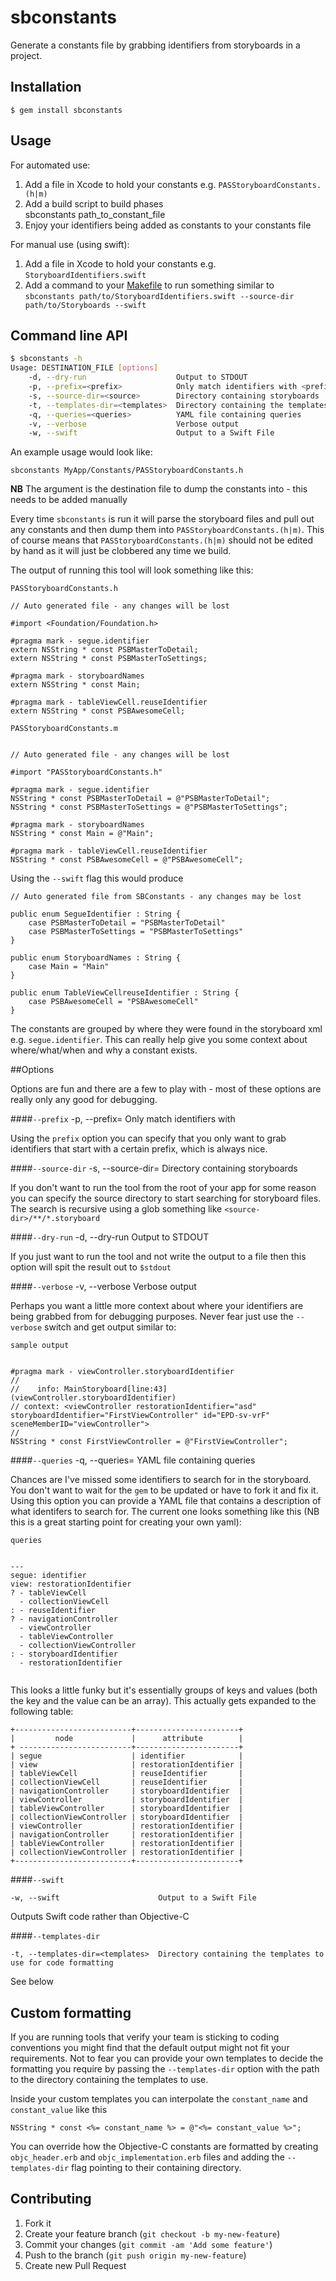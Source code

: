 # sbconstants

Generate a constants file by grabbing identifiers from storyboards in a project.

## Installation

    $ gem install sbconstants

## Usage

For automated use:

1. Add a file in Xcode to hold your constants e.g. `PASStoryboardConstants.(h|m)`
2. Add a build script to build phases  
        sbconstants path_to_constant_file
3. Enjoy your identifiers being added as constants to your constants file

For manual use (using swift):

1. Add a file in Xcode to hold your constants e.g. `StoryboardIdentifiers.swift`
2. Add a command to your [Makefile](https://github.com/artsy/eidolon/blob/15da1330a04615b3553779742f166b707c6ef65f/Makefile#L54) to run something similar to `sbconstants path/to/StoryboardIdentifiers.swift --source-dir path/to/Storyboards --swift`

## Command line API

```sh
$ sbconstants -h
Usage: DESTINATION_FILE [options]
    -d, --dry-run                    Output to STDOUT
    -p, --prefix=<prefix>            Only match identifiers with <prefix>
    -s, --source-dir=<source>        Directory containing storyboards
    -t, --templates-dir=<templates>  Directory containing the templates to use for code formatting
    -q, --queries=<queries>          YAML file containing queries
    -v, --verbose                    Verbose output
    -w, --swift                      Output to a Swift File
```

An example usage would look like:

    sbconstants MyApp/Constants/PASStoryboardConstants.h
    
**NB** The argument is the destination file to dump the constants into - this needs to be added manually
    
Every time `sbconstants` is run it will parse the storyboard files and pull out any constants and then dump them into `PASStoryboardConstants.(h|m)`. This of course means that `PASStoryboardConstants.(h|m)` should not be edited by hand as it will just be clobbered any time we build.

The output of running this tool will look something like this:

`PASStoryboardConstants.h`
```
// Auto generated file - any changes will be lost

#import <Foundation/Foundation.h>

#pragma mark - segue.identifier
extern NSString * const PSBMasterToDetail;
extern NSString * const PSBMasterToSettings;

#pragma mark - storyboardNames
extern NSString * const Main;

#pragma mark - tableViewCell.reuseIdentifier
extern NSString * const PSBAwesomeCell;

```

`PASStoryboardConstants.m`
```

// Auto generated file - any changes will be lost

#import "PASStoryboardConstants.h"

#pragma mark - segue.identifier
NSString * const PSBMasterToDetail = @"PSBMasterToDetail";
NSString * const PSBMasterToSettings = @"PSBMasterToSettings";

#pragma mark - storyboardNames
NSString * const Main = @"Main";

#pragma mark - tableViewCell.reuseIdentifier
NSString * const PSBAwesomeCell = @"PSBAwesomeCell";

```

Using the `--swift` flag this would produce

```
// Auto generated file from SBConstants - any changes may be lost

public enum SegueIdentifier : String {
    case PSBMasterToDetail = "PSBMasterToDetail"
    case PSBMasterToSettings = "PSBMasterToSettings"
}

public enum StoryboardNames : String {
    case Main = "Main"
}

public enum TableViewCellreuseIdentifier : String {
    case PSBAwesomeCell = "PSBAwesomeCell"
}
```

The constants are grouped by where they were found in the storyboard xml e.g. `segue.identifier`. This can really help give you some context about where/what/when and why a constant exists.

##Options

Options are fun and there are a few to play with - most of these options are really only any good for debugging.

####`--prefix`
    -p, --prefix=<prefix>            Only match identifiers with <prefix>
    
Using the `prefix` option you can specify that you only want to grab identifiers that start with a certain prefix, which is always nice.

####`--source-dir`
    -s, --source-dir=<source>        Directory containing storyboards
    
If you don't want to run the tool from the root of your app for some reason you can specify the source directory to start searching for storyboard files. The search is recursive using a glob something like `<source-dir>/**/*.storyboard`

####`--dry-run`
    -d, --dry-run                    Output to STDOUT
    
If you just want to run the tool and not write the output to a file then this option will spit the result out to `$stdout`

####`--verbose`
    -v, --verbose                    Verbose output
    
Perhaps you want a little more context about where your identifiers are being grabbed from for debugging purposes. Never fear just use the `--verbose` switch and get output similar to:

`sample output`
```

#pragma mark - viewController.storyboardIdentifier
//
//    info: MainStoryboard[line:43](viewController.storyboardIdentifier)
// context: <viewController restorationIdentifier="asd" storyboardIdentifier="FirstViewController" id="EPD-sv-vrF" sceneMemberID="viewController">
//
NSString * const FirstViewController = @"FirstViewController";

```

####`--queries`
    -q, --queries=<queries>          YAML file containing queries
    
Chances are I've missed some identifiers to search for in the storyboard. You don't want to wait for the `gem` to be updated or have to fork it and fix it. Using this option you can provide a YAML file that contains a description of what identifers to search for. The current one looks something like this (NB this is a great starting point for creating your own yaml):

`queries`
```

---
segue: identifier
view: restorationIdentifier
? - tableViewCell
  - collectionViewCell
: - reuseIdentifier
? - navigationController
  - viewController
  - tableViewController
  - collectionViewController
: - storyboardIdentifier
  - restorationIdentifier
  
```

This looks a little funky but it's essentially groups of keys and values (both the key and the value can be an array). This actually gets expanded to the following table:

    +--------------------------+-----------------------+
    |         node             |      attribute        |
    + -------------------------+-----------------------+
    | segue                    | identifier            |
    | view                     | restorationIdentifier |
    | tableViewCell            | reuseIdentifier       |
    | collectionViewCell       | reuseIdentifier       |
    | navigationController     | storyboardIdentifier  |
    | viewController           | storyboardIdentifier  |
    | tableViewController      | storyboardIdentifier  |
    | collectionViewController | storyboardIdentifier  |
    | viewController           | restorationIdentifier |
    | navigationController     | restorationIdentifier |
    | tableViewController      | restorationIdentifier |
    | collectionViewController | restorationIdentifier |
    +--------------------------+-----------------------+

####`--swift`

    -w, --swift                      Output to a Swift File
    
Outputs Swift code rather than Objective-C

####`--templates-dir`

    -t, --templates-dir=<templates>  Directory containing the templates to use for code formatting
    
See below

## Custom formatting

If you are running tools that verify your team is sticking to coding conventions you might find that the default output might not fit your requirements. Not to fear you can provide your own templates to decide the formatting you require by passing the `--templates-dir` option with the path to the directory containing the templates to use.

Inside your custom templates you can interpolate the `constant_name` and `constant_value` like this

```
NSString * const <%= constant_name %> = @"<%= constant_value %>";

```

You can override how the Objective-C constants are formatted by creating `objc_header.erb` and `objc_implementation.erb` files and adding the `--templates-dir` flag pointing to their containing directory.

## Contributing

1. Fork it
2. Create your feature branch (`git checkout -b my-new-feature`)
3. Commit your changes (`git commit -am 'Add some feature'`)
4. Push to the branch (`git push origin my-new-feature`)
5. Create new Pull Request
